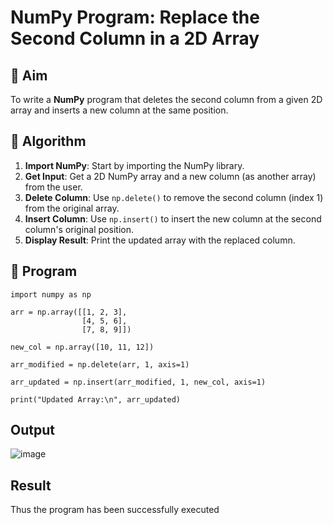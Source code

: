 # NumPy Program: Replace the Second Column in a 2D Array

## 🎯 Aim
To write a **NumPy** program that deletes the second column from a given 2D array and inserts a new column at the same position.

## 🧠 Algorithm
1. **Import NumPy**: Start by importing the NumPy library.
2. **Get Input**: Get a 2D NumPy array and a new column (as another array) from the user.
3. **Delete Column**: Use `np.delete()` to remove the second column (index 1) from the original array.
4. **Insert Column**: Use `np.insert()` to insert the new column at the second column's original position.
5. **Display Result**: Print the updated array with the replaced column.

## 🧾 Program

```
import numpy as np

arr = np.array([[1, 2, 3],
                [4, 5, 6],
                [7, 8, 9]])

new_col = np.array([10, 11, 12])

arr_modified = np.delete(arr, 1, axis=1)

arr_updated = np.insert(arr_modified, 1, new_col, axis=1)

print("Updated Array:\n", arr_updated)
```
## Output
![image](https://github.com/user-attachments/assets/4fedc72e-e91b-441d-8739-a1aca6a71dac)

## Result
Thus the program has been successfully executed
